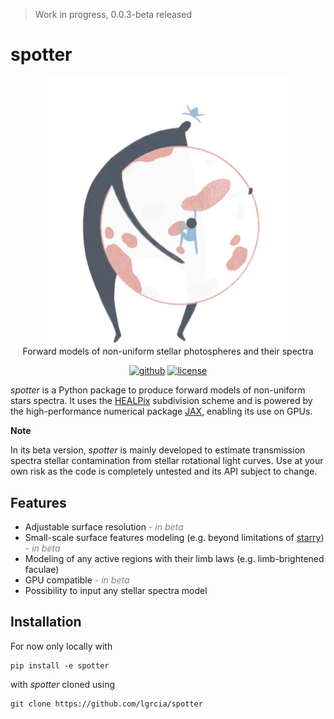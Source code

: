 > Work in progress, 0.0.3-beta released

# spotter

<p align="center" style="margin-bottom:-50px">
    <img src="docs/_static/spotter.jpg" width="380">
</p>

<p align="center">
  Forward models of non-uniform stellar photospheres and their spectra
  <br>
  <p align="center">
    <a href="https://github.com/lgrcia/spotter">
      <img src="https://img.shields.io/badge/github-lgrcia/spotter-indianred.svg?style=flat" alt="github"/></a>
    <a href="LICENCE">
      <img src="https://img.shields.io/badge/license-MIT-lightgray.svg?style=flat" alt="license"/>
    </a>
  </p>
</p>

*spotter* is a Python package to produce forward models of non-uniform stars spectra. It uses the [HEALPix](https://healpix.sourceforge.io/) subdivision scheme and is powered by the high-performance numerical package [JAX](https://jax.readthedocs.io/en/latest/notebooks/quickstart.html), enabling its use on GPUs.

**Note**

In its beta version, *spotter* is mainly developed to estimate transmission spectra stellar contamination from stellar rotational light curves. Use at your own risk as the code is completely untested and its API subject to change.

## Features

- Adjustable surface resolution <span style="color:grey">- *in beta*</span>
- Small-scale surface features modeling (e.g. beyond limitations of [starry]()) <span style="color:grey">- *in beta*</span>
- Modeling of any active regions with their limb laws (e.g. limb-brightened faculae)
- GPU compatible <span style="color:grey">- *in beta*</span>
- Possibility to input any stellar spectra model


## Installation

For now only locally with

```
pip install -e spotter
```

with *spotter* cloned using
```
git clone https://github.com/lgrcia/spotter
```